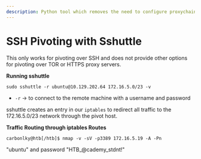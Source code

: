 ```yaml
---
description: Python tool which removes the need to configure proxychains
---
```


# SSH Pivoting with Sshuttle

This only works for pivoting over SSH and does not provide other options for pivoting over TOR or HTTPS proxy servers.

**Running sshuttle**

```shell-session
sudo sshuttle -r ubuntu@10.129.202.64 172.16.5.0/23 -v 
```

* `-r` -> to connect to the remote machine with a username and password

sshuttle creates an entry in our `iptables` to redirect all traffic to the 172.16.5.0/23 network through the pivot host.

**Traffic Routing through iptables Routes**

```shell-session
carbonlky@htb[/htb]$ nmap -v -sV -p3389 172.16.5.19 -A -Pn
```





"ubuntu" and password "HTB\_@cademy\_stdnt!"
